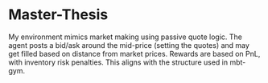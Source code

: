 # Master-Thesis

My environment mimics market making using passive quote logic. The agent posts a bid/ask around the mid-price (setting the quotes) and may get filled based on distance from market prices. Rewards are based on PnL, with inventory risk penalties. This aligns with the structure used in mbt-gym. 
